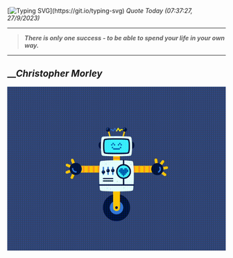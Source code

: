 [![Typing SVG](https://readme-typing-svg.herokuapp.com?font=Press+Start+2P&color=C2F784&size=35&width=900&height=100&lines=Hello+World%2C+I'm+Hung+!)](https://git.io/typing-svg) 
_Quote Today (07:37:27, 27/9/2023)_
___
>**_There is only one success - to be able to spend your life in your own way._**
___

## __**_Christopher Morley_**

![RobotDance](src/assets/images/robot-dancing-dribble.gif?style=center)

